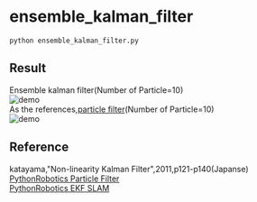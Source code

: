 # ensemble_kalman_filter  
~~~
python ensemble_kalman_filter.py
~~~
## Result  
Ensemble kalman filter(Number of Particle=10)   
![demo](https://github.com/rsasaki0109/ensemble_kalman_filter/blob/master/enkf.gif)  
As the references,[particle filter](https://github.com/AtsushiSakai/PythonRobotics/tree/master/Localization/particle_filter)(Number of Particle=10)    
![demo](https://github.com/rsasaki0109/ensemble_kalman_filter/blob/master/pf_particle10.gif) 
## Reference  
katayama,"Non-linearity Kalman Filter",2011,p121-p140(Japanse)  
[PythonRobotics Particle Filter](https://github.com/AtsushiSakai/PythonRobotics/tree/master/Localization/particle_filter)  
[PythonRobotics EKF SLAM](https://github.com/AtsushiSakai/PythonRobotics/tree/master/SLAM/EKFSLAM)  
